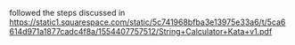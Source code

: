 followed the steps discussed in 
https://static1.squarespace.com/static/5c741968bfba3e13975e33a6/t/5ca6614d971a1877cadc4f8a/1554407757512/String+Calculator+Kata+v1.pdf